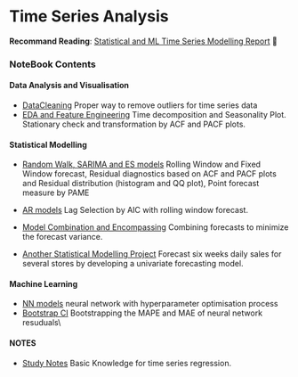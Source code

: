 # Time Series Analysis

**Recommand Reading**: [Statistical and ML Time Series Modelling Report](../master/MachineLearningTimeSeries/Report.pdf) 🙂





### NoteBook Contents
#### Data Analysis and Visualisation
- [DataCleaning](../master/MachineLearningTimeSeries/notebook/EDAandFeatureEngineering/DataCleaning.ipynb) Proper way to remove outliers for time series data
- [EDA and Feature Engineering](../master/MachineLearningTimeSeries/notebook/EDAandFeatureEngineering/EDA_and_Feature_Engineering.ipynb) Time decomposition and Seasonality Plot. Stationary check and transformation by ACF and PACF plots.


#### Statistical Modelling
- [Random Walk, SARIMA and ES models](../master/MachineLearningTimeSeries/notebook/StatisticalModels/RandomWalk_SARIMA_ES.ipynb.ipynb) Rolling Window and Fixed Window forecast, Residual diagnostics based on ACF and PACF plots and Residual distribution (histogram and QQ plot), Point forecast measure by PAME

- [AR models](../master/MachineLearningTimeSeries/notebook/StatisticalModels/AR_models.ipynb) Lag Selection by AIC with rolling window forecast.

- [Model Combination and Encompassing](../master/MachineLearningTimeSeries/notebook/StatisticalModels/Model_Combination.ipynb) Combining forecasts to minimize the forecast variance.

- [Another Statistical Modelling Project](../master/StatisticalTimeSeries/notebook/QBUS2820_task2.ipynb) Forecast six weeks daily sales for several stores by developing a univariate forecasting model.



#### Machine Learning 
- [NN models](../master/MachineLearningTimeSeries/notebook/MachineLearningModels/NN_with_HyperparameterOptimization.ipynb) neural network with hyperparameter optimisation process
- [Bootstrap CI](../master/MachineLearningTimeSeries/notebook/MachineLearningModels/NN_with_HyperparameterOptimization.ipynb) 
Bootstrapping the MAPE and MAE of neural network resuduals\

#### NOTES
- [Study Notes](../master/TimeSeriesAnalysis/LinearRegressionTimeSeries-master/Notes.pdf) 
Basic Knowledge for time series regression.

